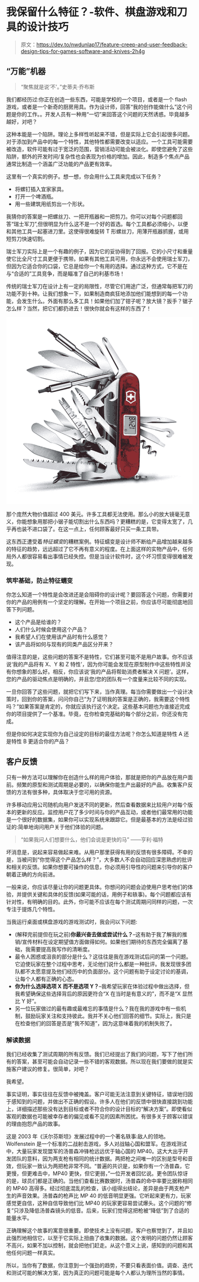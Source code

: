 # 我保留什么特征？-软件、棋盘游戏和刀具的设计技巧

> 原文：<https://dev.to/nwdunlap17/feature-creep-and-user-feedback-design-tips-for-games-software-and-knives-2h4g>

## “万能”机器

> “聚焦就是说‘不’。”史蒂夫·乔布斯

我们都经历过:你正在创造一些东西，可能是学校的一个项目，或者是一个 flash 游戏，或者是一个新奇的厨房用具。作为设计师，回答“我的创作能做什么”这个问题是你的工作。。开发人员有一种用“一切”来回答这个问题的天然诱惑。毕竟越多越好，对吧？

这种本能是一个陷阱。理论上多样性听起来不错，但是实际上它会引起很多问题。对于添加到产品中的每一个特性，其他特性都需要改变以适应。一个工具可能需要被改造，软件可能有过于宽泛的范围，营销活动可能会被淡化。即使您避免了这些陷阱，额外的开发时间/复杂性也会表现为价格的增加。因此，制造多个焦点产品通常比制造一个涵盖广泛功能的产品更有效率。

这里有一个真实的例子。想一想，你会用什么工具来完成以下任务？

*   将螺钉插入宜家家具。
*   打开一个啤酒瓶。
*   用一些建筑用纸剪出一个形状。

我猜你的答案是一把螺丝刀、一把开瓶器和一把剪刀。你可以对每个问题都回答“瑞士军刀”,但很明显为什么这不是一个好的首选。每个工具都必须缩小，以便和其他工具一起塞进刀里。这使得很难旋转 T 形螺丝刀，用薄开瓶器抓握，或用短剪刀快速切割。

瑞士军刀实际上是一个有趣的例子，因为它的妥协得到了回报。它的小尺寸和重量使它比全尺寸工具更便于携带。如果有其他工具可用，你永远不会使用瑞士军刀，但因为它适合你的口袋，它总是给你一个有用的选择。通过这种方式，它不是在与“合适的”工具竞争，而是瞄准了自己的利基市场！

传统的瑞士军刀在设计上有一定的局限性，尽管它们用途广泛，但通常每把军刀的功能不到十种。让我们想象一下，如果制造商疯狂地添加他们能想到的每一个功能，会发生什么。外面有那么多工具！如果他们加了钳子呢？放大镜？扳手？锯子怎么样？当然，把它们都扔进去！很快你就会有这样的东西了！

[![A ridiculous Swiss Army Knife](img/b26defe1531e22bcf1f487f49e0bd4ab.png)](https://res.cloudinary.com/practicaldev/image/fetch/s--VFLOXxes--/c_limit%2Cf_auto%2Cfl_progressive%2Cq_auto%2Cw_880/https://smhttp-ssl-53433-prd.nexcesscdn.net/media/catalog/product/cache/1/image/9df78eab33525d08d6e5fb8d27136e95/s/a/sa16795xavtx1000_1.jpg)

那个庞然大物价值超过 400 美元。许多工具都无法使用。那么小的放大镜毫无意义，你能想象用那把小锯子能切割出什么东西吗？更糟糕的是，它变得太宽了，几乎再也装不进口袋了。在这一点上，任何顾客最好只买一条工具带。

这东西正遭受着*特征蠕变*的糟糕案例。特征蠕变是设计师不断给产品增加越来越多的特征的趋势，远远超过了它不再有意义的程度。在上面这样的实物产品中，任何局外人都很容易看出事情已经失控。但是当设计软件时，这个坏习惯变得很难被发现。

### 筑牢基础，防止特征蠕变

你怎么知道一个特性是会改进还是会阻碍你的设计呢？要回答这个问题，你需要对你的产品的用例有一个坚定的理解。在开始一个项目之前，你应该尽可能彻底地回答下列问题。

*   这个产品是给谁的？
*   人们什么时候会使用这个产品？
*   我希望人们在使用该产品时有什么感觉？
*   该产品将如何与现有的同类产品区分开来？

值得注意的是，这些问题的答案不是特性，它们甚至可能不是用户故事。你不应该说‘我的产品将有 X、Y 和 Z 特性’，因为你可能会发现在原型制作中这些特性并没有你想象的那么好。相反，你应该说‘我的产品将帮助消费者解决 X 问题’。这样，您的产品的驱动焦点是明确的，并且您/您的团队有一个度量来比较不同的实现。

一旦你回答了这些问题，就把它们写下来，当作真理。每当你需要做出一个设计决策时，回到你的答案，问问你自己“为了证明我的答案是正确的，我需要这个特性吗？”如果答案是肯定的，你就应该执行这个决定。这些基本问题也为谁接近完成你的项目提供了一个基准。毕竟，在你检查完基础的每个部分之前，你还没有完成。

但是你如何决定实现你为自己设定的目标的最佳方法呢？你怎么知道是特性 A 还是特性 B 更适合你的产品？

## 客户反馈

只有一种方法可以理解你在创造什么样的用户体验，那就是把你的产品放在用户面前。频繁的原型和测试周期是必要的，以确保你能生产出最好的产品。收集客户反馈的方法有很多种，具体取决于您可用的资源。

许多移动应用公司随机向用户发送不同的更新，然后查看数据来比较用户对每个版本的更新的反应。监控用户花了多少时间与你的产品互动，或者他们最常用的功能是一个很好的数据集，如果你可以实现系统来跟踪它。但是最基本的方法是经过验证的:简单地询问用户关于他们体验的问题。

> “如果我问人们想要什么，他们会说是更快的马”
> ——亨利·福特

坏消息是，说起来容易做起来难。从用户那里获得有用的反馈有很多障碍。不幸的是，当被问到“你觉得这个产品怎么样？”，大多数人不会自动回应深思熟虑的批评和相关的反馈。如果你想要可操作的信息，你必须用引导性的问题来引导你的客户朝着正确的方向前进。

一般来说，你应该尽量让你的问题更具体。你想问的问题会迫使用户思考他们的体验，并提供关键和具体的反馈(如果可能的话，用例子和轶事)。每个问题都应该有针对性，有明确的目的。此外，你可能不应该在每个测试周期问同样的问题，一次专注于提炼几个特性。

当我运行桌面或棋盘游戏的游戏测试时，我会问以下问题:

*   (解释完前提但在玩之前)**你最兴奋去做或尝试什么？**–这有助于我了解我的推销/宣传材料在设定期望值方面做得如何。如果他们期待的东西完全偏离了基础，我需要提高我写作的清晰度。
*   最令人困惑或沮丧的部分是什么？这往往是我在游戏测试后问的第一个问题。它迫使玩家在整个过程中思考，无论他们说什么都是一种批评。我发现很多团队都不太愿意提及他们经历中的负面部分。这个问题有助于设定讨论的基调，让每个人都有正确的心态。
*   **你为什么选择选项 X 而不是选项 Y？**–我希望玩家在体验过程中做出选择，但我希望确保这些选择背后的原因更符合“X 在当时是有意义的”，而不是“X 显然比 Y 好”。
*   另一位玩家做过的最有趣或最难忘的事情是什么？我在我的游戏中有一些机制，鼓励玩家关注和支持彼此。我并不关心他们回答的细节。实际上，我只是在检查他们的回答是否是“我不知道”，因为这意味着我的机制失败了。

### 解读数据

我们已经收集了测试周期的所有反馈。我们已经提出了我们的问题，写下了他们所有的答案，甚至可能会自动记录一些不错的客观数据。所以现在我们要做的就是实施客户建议的修复。很简单，对吧？

我希望。

事实证明，事实往往在反馈中被掩盖。客户可能无法注意到关键特征，错误地归因于感知到的问题，并做出不正确的假设。许多人在他们的反馈中很快直接跳到功能上，详细描述那些没有达到目标或者不符合你的设计目标的“解决方案”。即使看似客观的数据也可能被幸存者的偏见或看不见的因素所困扰。有很多关于顾客以错误的理由抱怨产品的故事。

这是 2003 年《沃尔芬斯坦》发展过程中的一个著名轶事:敌人的领地。Wolfenstein 是一个标准的二战射击游戏，多人对战轴心国和盟军。在游戏测试中，大量玩家发现盟军的汤普森冲锋枪远远优于轴心国的 MP40。这大大出乎开发团队的意料，因为两支枪有相同的统计数据。两把枪之间唯一的区别是型号和音效，但玩家一致认为两把枪非常不同。“普遍的共识是，如果你有一个汤普森，它更慢，但更难击中，MP40 更快，但它更弱，”一位开发者回忆说。更令团队惊讶的是，球员们都是正确的。当他们查看比赛数据时，汤普森的命中率要比据称相同的 MP40 高得多。经过彻底混乱的检查，该小组得出结论，差异是由于两支枪产生的声音效果。汤普森的枪声比 MP 40 的低音明显更强。它听起来更有力，玩家感觉更自信，这种自信导致他们比 MP40 的玩家更容易尝试爆头。这个问题的“修复”只涉及降低汤普森镜头的低音。后来，玩家们觉得这把枪被“降低”到了合适的能量水平。

正确理解这个故事的寓意很重要。即使技术上没有问题，客户也察觉到了，并且如此强烈地相信它，以至于它实际上扭曲了收集的数据。这个发明的问题仍然让顾客不高兴，如果不加以控制，就会把他们赶走。从这个意义上说，感知到的问题和其他任何问题一样真实。

所以，当你有了数据，你注意到一个强劲的趋势，不要只看表面价值。调查、迭代和测试可能的解决方案，因为真正的问题可能是每个人都认为理所当然的事情。